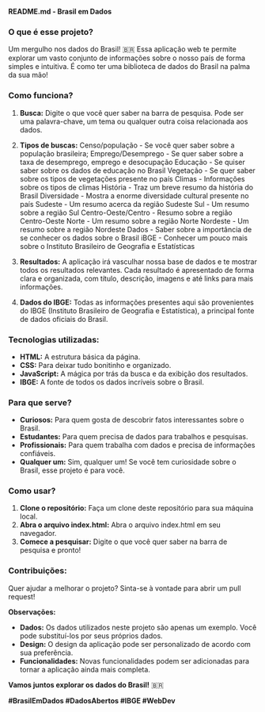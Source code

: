 **README.md - Brasil em Dados**

### **O que é esse projeto?**

Um mergulho nos dados do Brasil! 🇧🇷 Essa aplicação web te permite explorar um vasto conjunto de informações sobre o nosso país de forma simples e intuitiva. É como ter uma biblioteca de dados do Brasil na palma da sua mão!

### **Como funciona?**

1. **Busca:** Digite o que você quer saber na barra de pesquisa. Pode ser uma palavra-chave, um tema ou qualquer outra coisa relacionada aos dados.
2. **Tipos de buscas:**
                                Censo/população - Se você quer saber sobre a população brasileira;
                                Emprego/Desemprego - Se quer saber sobre a taxa de desemprego, emprego e desocupação
                                Educação - Se quiser saber sobre os dados de educação no Brasil
                                Vegetação - Se quer saber sobre os tipos de vegetações presente no país
                                Climas - Informações sobre os tipos de climas
                                História - Traz um breve resumo da história do Brasil
                                Diversidade - Mostra a enorme diversidade cultural presente no país
                                Sudeste - Um resumo acerca da região Sudeste
                                Sul - Um resumo sobre a região Sul
                                Centro-Oeste/Centro - Resumo sobre a região Centro-Oeste
                                Norte - Um resumo sobre a região Norte
                                Nordeste - Um resumo sobre a região Nordeste
                                Dados - Saber sobre a importância de se conhecer os dados sobre o Brasil
                                iBGE - Conhecer um pouco mais sobre o Instituto Brasileiro de Geografia e Estatísticas

4. **Resultados:** A aplicação irá vasculhar nossa base de dados e te mostrar todos os resultados relevantes. Cada resultado é apresentado de forma clara e organizada, com título, descrição, imagens e até links para mais informações.
5. **Dados do IBGE:** Todas as informações presentes aqui são provenientes do IBGE (Instituto Brasileiro de Geografia e Estatística), a principal fonte de dados oficiais do Brasil.

### **Tecnologias utilizadas:**

* **HTML:** A estrutura básica da página.
* **CSS:** Para deixar tudo bonitinho e organizado.
* **JavaScript:** A mágica por trás da busca e da exibição dos resultados.
* **IBGE:** A fonte de todos os dados incríveis sobre o Brasil.

### **Para que serve?**

* **Curiosos:** Para quem gosta de descobrir fatos interessantes sobre o Brasil.
* **Estudantes:** Para quem precisa de dados para trabalhos e pesquisas.
* **Profissionais:** Para quem trabalha com dados e precisa de informações confiáveis.
* **Qualquer um:** Sim, qualquer um! Se você tem curiosidade sobre o Brasil, esse projeto é para você.

### **Como usar?**

1. **Clone o repositório:** Faça um clone deste repositório para sua máquina local.
2. **Abra o arquivo index.html:** Abra o arquivo index.html em seu navegador.
3. **Comece a pesquisar:** Digite o que você quer saber na barra de pesquisa e pronto!

### **Contribuições:**

Quer ajudar a melhorar o projeto? Sinta-se à vontade para abrir um pull request! 

**Observações:**

* **Dados:** Os dados utilizados neste projeto são apenas um exemplo. Você pode substituí-los por seus próprios dados.
* **Design:** O design da aplicação pode ser personalizado de acordo com sua preferência.
* **Funcionalidades:** Novas funcionalidades podem ser adicionadas para tornar a aplicação ainda mais completa.

**Vamos juntos explorar os dados do Brasil!** 🇧🇷

**#BrasilEmDados #DadosAbertos #IBGE #WebDev**

